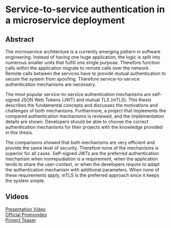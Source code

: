# Service-to-service authentication in a microservice deployment 

## Abstract
The microservice architecture is a currently emerging pattern in software engineering.
Instead of having one huge application, the logic is split into numerous smaller units that fulfill one single purpose.
Therefore function calls within the application migrate to remote calls over the network.
Remote calls between the services have to provide mutual authentication to secure the system from spoofing.
Therefore service-to-service authentication mechanisms are necessary.  

The most popular service-to-service authentication mechanisms are self-signed JSON Web Tokens (JWT) and mutual TLS (mTLS).
This thesis describes the fundamental concepts and discusses the motivations and challenges of both mechanisms.
Furthermore, a project that implements the compared authentication mechanisms is reviewed, and the implementation details are shown.
Developers should be able to choose the correct authentication mechanisms for their projects with the knowledge provided in this thesis.  

The comparisons showed that both mechanisms are very efficient and provide the same level of security.
Therefore none of the mechanisms is superior for all cases.
Self-signed JWTs are the preferred authentication mechanism when nonrepudiation is a requirement, when the application tends to share the user-context, or when the developers require to adapt the authentication mechanism with additional parameters.
When none of these requirements apply, mTLS is the preferred approach since it keeps the system simple.

## Videos
[Presentation Video](https://filebox.fhooecloud.at/index.php/s/dd2rB84fWPjYeJ9)  
[Official Promovideo](https://drive.google.com/file/d/1kwnXZHeul1EyKZvslPQLISg2FJRT6bwO/view?usp=sharing)  
[Project Teaser](https://filebox.fhooecloud.at/index.php/s/DqLwGTbncibgM3n)  
